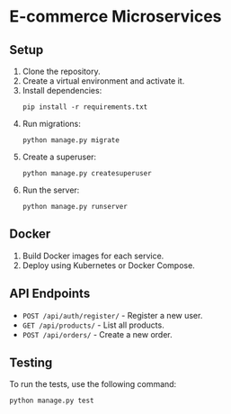 # E-commerce Microservices

## Setup

1. Clone the repository.
2. Create a virtual environment and activate it.
3. Install dependencies:
    ```
    pip install -r requirements.txt
    ```
4. Run migrations:
    ```
    python manage.py migrate
    ```
5. Create a superuser:
    ```
    python manage.py createsuperuser
    ```
6. Run the server:
    ```
    python manage.py runserver
    ```

## Docker

1. Build Docker images for each service.
2. Deploy using Kubernetes or Docker Compose.

## API Endpoints

- `POST /api/auth/register/` - Register a new user.
- `GET /api/products/` - List all products.
- `POST /api/orders/` - Create a new order.

## Testing

To run the tests, use the following command:

```bash
python manage.py test
